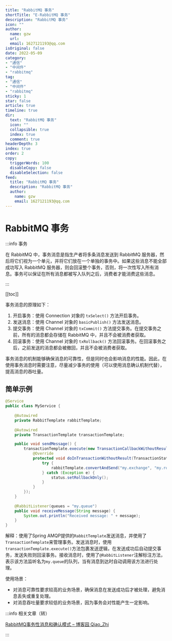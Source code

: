 ```yaml
---
title: "RabbitMQ 事务"
shortTitle: "E-RabbitMQ 事务"
description: "RabbitMQ 事务"
icon: ""
author: 
  name: gzw
  url: 
  email: 1627121193@qq.com
isOriginal: false
date: 2022-05-09
category: 
- "通信"
- "中间件"
- "rabbitmq"
tag:
- "通信"
- "中间件"
- "rabbitmq"
sticky: 1
star: false
article: true
timeline: true
dir:
  text: "RabbitMQ 事务"
  icon: ""
  collapsible: true
  index: true
  comment: true
headerDepth: 3
index: true
order: 2
copy:
  triggerWords: 100
  disableCopy: false
  disableSelection: false
feed:
  title: "RabbitMQ 事务"
  description: "RabbitMQ 事务"
  author:
    name: gzw
    email: 1627121193@qq.com
---
```








# RabbitMQ 事务

:::info 事务

在 RabbitMQ 中，事务消息是指生产者将多条消息发送到 RabbitMQ 服务器，然后将它们视为一个单元，并将它们放在一个单独的事务中。如果这些消息不能全部成功写入 RabbitMQ 服务器，则会回滚整个事务，否则，将一次性写入所有消息。事务可以保证在所有消息都被写入队列之后，消费者才能消费这些消息。

:::



[[toc]]



事务消息的原理如下：

1. 开启事务：使用 Connection 对象的 `txSelect()` 方法开启事务。
2. 发送消息：使用 Channel 对象的 `basicPublish()` 方法发送消息。
3. 提交事务：使用 Channel 对象的 `txCommit()` 方法提交事务。在提交事务之前，所有的消息都会存储在 RabbitMQ 中，并且不会被消费者获取。
4. 回滚事务：使用 Channel 对象的 `txRollback()` 方法回滚事务。在回滚事务之后，之前发送的消息都会被撤回，并且不会被消费者获取。

事务消息的机制能够确保消息的可靠性，但是同时也会影响消息的性能。因此，在使用事务消息时需要注意，尽量减少事务的使用（可以使用消息确认机制代替），提高消息的吞吐量。





## 简单示例

```java
@Service
public class MyService {
    
    @Autowired
    private RabbitTemplate rabbitTemplate;
    
    @Autowired
    private TransactionTemplate transactionTemplate;

    public void sendMessage() {
        transactionTemplate.execute(new TransactionCallbackWithoutResult() {
            @Override
            protected void doInTransactionWithoutResult(TransactionStatus status) {
                try {
                    rabbitTemplate.convertAndSend("my.exchange", "my.routing.key", "Hello, RabbitMQ!");
                } catch (Exception e) {
                    status.setRollbackOnly();
                }
            }
        });
    }
    
    @RabbitListener(queues = "my.queue")
    public void receiveMessage(String message) {
        System.out.println("Received message: " + message);
    }
}
```

解释：使用了Spring AMQP提供的`RabbitTemplate`发送消息，并使用了`TransactionTemplate`来管理事务。发送消息时，使用`transactionTemplate.execute()`方法包裹发送逻辑，在发送成功后自动提交事务，发送失败则回滚事务。接收消息时，使用了`@RabbitListener`注解标注方法，表示该方法监听名为`my.queue`的队列，当有消息到达时自动调用该方法进行处理。

使用场景：

- 对消息可靠性要求较高的业务场景，确保消息在发送成功后才被处理，避免消息丢失或重复处理。
- 对消息吞吐量要求较低的业务场景，因为事务会对性能产生一定影响。







:::info 相关文章（转）

[RabbitMQ事务性消息和确认模式 – 博客园 Qiao_Zhi](https://www.cnblogs.com/qlqwjy/p/13934573.html)

:::